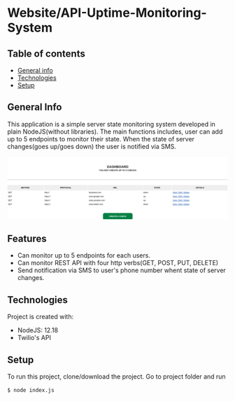 # Website/API-Uptime-Monitoring-System

## Table of contents
* [General info](#general-info)
* [Technologies](#technologies)
* [Setup](#setup)

## General Info
This application is a simple server state monitoring system developed in plain NodeJS(without libraries). The main functions includes,
user can add up to 5 endpoints to monitor their state. When the state of server changes(goes up/goes down) the user is notified via SMS. 

![Alt text](https://github.com/SonishMaharjan/Website-Uptime-Monitoring-System/blob/master/readme/app_image.png?raw=true)

## Features
* Can monitor up to 5 endpoints for each users.
* Can monitor REST API with four http verbs(GET, POST, PUT, DELETE)
* Send notification via SMS to user's phone number whent state of server changes.
	
## Technologies
Project is created with:
* NodeJS: 12.18
* Twilio's API
	
## Setup
To run this project, clone/download the project. Go to project folder and run

```
$ node index.js
```
